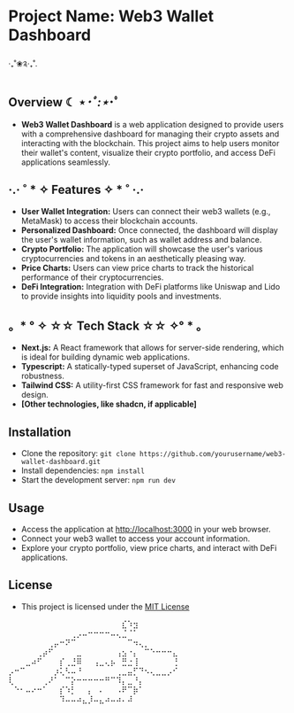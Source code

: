 # **Project Name: Web3 Wallet Dashboard**
‧₊˚❀༉‧₊˚.

## **Overview** ☾ ⋆*･ﾟ:⋆*･ﾟ

* **Web3 Wallet Dashboard** is a web application designed to provide users with a comprehensive dashboard for managing their crypto assets and interacting with the blockchain. 
This project aims to help users monitor their wallet's content, visualize their crypto portfolio, and access DeFi applications seamlessly.

## ·.· ˚ * ✧ **Features** ✧ * ˚ ·.·

* **User Wallet Integration:** Users can connect their web3 wallets (e.g., MetaMask) to access their blockchain accounts.
* **Personalized Dashboard:** Once connected, the dashboard will display the user's wallet information, such as wallet address and balance.
* **Crypto Portfolio:** The application will showcase the user's various cryptocurrencies and tokens in an aesthetically pleasing way.
* **Price Charts:** Users can view price charts to track the historical performance of their cryptocurrencies.
* **DeFi Integration:** Integration with DeFi platforms like Uniswap and Lido to provide insights into liquidity pools and investments.

## 。* ​° ✧ ☆☆ **Tech Stack** ☆☆ ✧ ​° * 。

* **Next.js:** A React framework that allows for server-side rendering, which is ideal for building dynamic web applications.
* **Typescript:** A statically-typed superset of JavaScript, enhancing code robustness.
* **Tailwind CSS:** A utility-first CSS framework for fast and responsive web design.
* **[Other technologies, like shadcn, if applicable]**

## **Installation**

* Clone the repository: `git clone https://github.com/yourusername/web3-wallet-dashboard.git`
* Install dependencies: `npm install`
* Start the development server: `npm run dev`

## **Usage**

* Access the application at [http://localhost:3000](http://localhost:3000) in your web browser.
* Connect your web3 wallet to access your account information.
* Explore your crypto portfolio, view price charts, and interact with DeFi applications.

## **License**

* This project is licensed under the [MIT License](LICENSE)

⠀⠀⠀⠀⠀⠀⠀⠀⠀⠀⠀⠀⠀⠀⠀⠀⠀⠀⠀⠀⣎⠱⣲⠀⠀⠀⠀⠀⠀⠀
⠀⠀⠀⠀⠀⠀⠀⠀⠀⠀⠀⢀⡠⠤⠒⠒⠒⠒⠤⢄⣈⠈⠁⠀⠀⠀⠀⠀⠀⠀
⠀⠀⠀⠀⠀⠀⠀⢀⡤⠒⠝⠉⠀⠀⠀⠀⠀⠀⠀⠀⠀⠉⠲⢄⡀⠀⠀⠀⠀⠀
⠀⠀⠀⠀⠀⢀⡴⠋⠀⠀⠀⠀⣀⠀⠀⠀⠀⠀⠀⢠⣢⠐⡄⠀⠉⠑⠒⠒⠒⣄
⠀⠀⠀⣀⠴⠋⠀⠀⠀⡎⢀⣘⠿⠀⠀⢠⣀⢄⡦⠀⣛⣐⢸⠀⠀⠀⠀⠀⠀⢘
⡠⠒⠉⠀⠀⠀⠀⠀⡰⢅⠣⠤⠘⠀⠀⠀⠀⠀⠀⢀⣀⣤⡋⠙⠢⢄⣀⣀⡠⠊
⢇⠀⠀⠀⠀⠀⢀⠜⠁⠀⠉⡕⠒⠒⠒⠒⠒⠛⠉⠹⡄⣀⠘⡄⠀⠀⠀⠀⠀⠀
⠀⠑⠂⠤⠔⠒⠁⠀⠀⡎⠱⡃⠀⠀⡄⠀⠄⠀⠀⠠⠟⠉⡷⠁⠀⠀⠀⠀⠀⠀
⠀⠀⠀⠀⠀⠀⠀⠀⠀⠹⠤⠤⠴⣄⡸⠤⣄⠴⠤⠴⠄⠼⠀⠀
